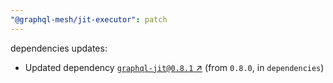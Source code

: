 ```yaml
---
"@graphql-mesh/jit-executor": patch
---
```

dependencies updates:
  - Updated dependency [`graphql-jit@0.8.1` ↗︎](https://www.npmjs.com/package/graphql-jit/v/0.8.1) (from `0.8.0`, in `dependencies`)

